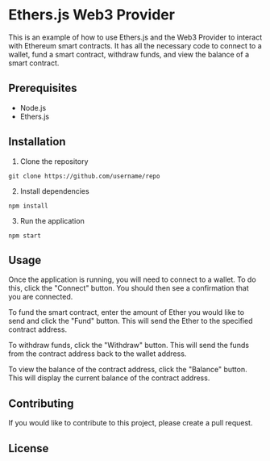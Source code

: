 # Ethers.js Web3 Provider

This is an example of how to use Ethers.js and the Web3 Provider to interact with Ethereum smart contracts. It has all the necessary code to connect to a wallet, fund a smart contract, withdraw funds, and view the balance of a smart contract.

## Prerequisites

-   Node.js
-   Ethers.js

## Installation

1. Clone the repository

```
git clone https://github.com/username/repo
```

2. Install dependencies

```
npm install
```

3. Run the application

```
npm start
```

## Usage

Once the application is running, you will need to connect to a wallet. To do this, click the "Connect" button. You should then see a confirmation that you are connected.

To fund the smart contract, enter the amount of Ether you would like to send and click the "Fund" button. This will send the Ether to the specified contract address.

To withdraw funds, click the "Withdraw" button. This will send the funds from the contract address back to the wallet address.

To view the balance of the contract address, click the "Balance" button. This will display the current balance of the contract address.

## Contributing

If you would like to contribute to this project, please create a pull request.

## License
